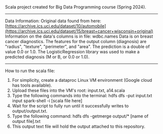 Scala project created for Big Data Programming course (Spring 2024).
_____________________________________________________________________________
Data Information:
Original data found from here: [https://archive.ics.uci.edu/dataset/10/automobile](https://archive.ics.uci.edu/dataset/15/breast+cancer+wisconsin+original)
Information on the data's columns is in file: wdbc.names
Data is on breast cancer diagnostics. The features for the output column (diagnosis) are "radius", "texture", "perimeter", and "area". The prediction is a double of value 0.0 or 1.0. The LogisticRegression library was used to make a predicted diagnosis (M or B, or 0.0 or 1.0). 
_____________________________________________________________________________
How to run the scala file:
1. For simplicity, create a dataproc Linux VM environment (Google cloud has tools available).
2. Upload these files into the VM's root: input.txt, a14.scala
3. Type the following commands into the terminal:
   hdfs dfs -put input.txt input
   spark-shell -i [scala file here]
5. Wait for the script to fully run until it successfully writes to output/output.txt.
6. Type the following command:
   hdfs dfs -getmerge output/* [name of output file].txt
8. This output text file will hold the output attached to this repository.
